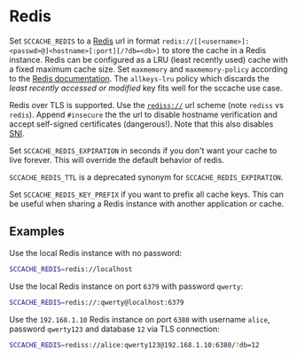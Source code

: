 # Redis

Set `SCCACHE_REDIS` to a [Redis](https://redis.io/) url in format `redis://[[<username>]:<passwd>@]<hostname>[:port][/?db=<db>]` to store the cache in a Redis instance. Redis can be configured as a LRU (least recently used) cache with a fixed maximum cache size. Set `maxmemory` and `maxmemory-policy` according to the [Redis documentation](https://redis.io/topics/lru-cache). The `allkeys-lru` policy which discards the *least recently accessed or modified* key fits well for the sccache use case.

Redis over TLS is supported. Use the [`rediss://`](https://www.iana.org/assignments/uri-schemes/prov/rediss) url scheme (note `rediss` vs `redis`). Append `#insecure` the the url to disable hostname verification and accept self-signed certificates (dangerous!). Note that this also disables [SNI](https://en.wikipedia.org/wiki/Server_Name_Indication).

Set `SCCACHE_REDIS_EXPIRATION` in seconds if you don't want your cache to live forever. This will override the default behavior of redis.

`SCCACHE_REDIS_TTL` is a deprecated synonym for `SCCACHE_REDIS_EXPIRATION`.

Set `SCCACHE_REDIS_KEY_PREFIX` if you want to prefix all cache keys. This can be
useful when sharing a Redis instance with another application or cache.

## Examples

Use the local Redis instance with no password:
```sh
SCCACHE_REDIS=redis://localhost
```

Use the local Redis instance on port `6379` with password `qwerty`:
```sh
SCCACHE_REDIS=redis://:qwerty@localhost:6379
```

Use the `192.168.1.10` Redis instance on port `6380` with username `alice`, password `qwerty123` and database `12` via TLS connection:
```sh
SCCACHE_REDIS=rediss://alice:qwerty123@192.168.1.10:6380/?db=12
```
